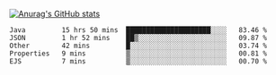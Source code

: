 [![Anurag's GitHub stats](https://github-readme-stats.vercel.app/api?username=sebasphere&count_private=true&theme=tokyonight)](https://github.com/anuraghazra/github-readme-stats)

<!--START_SECTION:waka-->
```text
Java         15 hrs 50 mins  █████████████████████░░░░   83.46 % 
JSON         1 hr 52 mins    ██▒░░░░░░░░░░░░░░░░░░░░░░   09.87 % 
Other        42 mins         █░░░░░░░░░░░░░░░░░░░░░░░░   03.74 % 
Properties   9 mins          ▒░░░░░░░░░░░░░░░░░░░░░░░░   00.81 % 
EJS          7 mins          ▒░░░░░░░░░░░░░░░░░░░░░░░░   00.70 % 
```
<!--END_SECTION:waka-->
